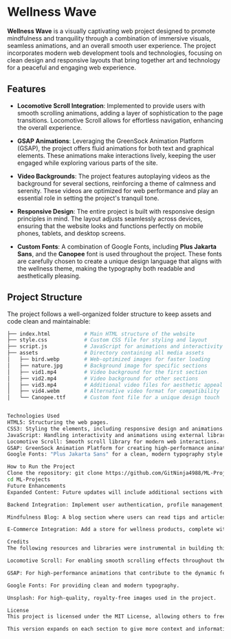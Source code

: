 # Wellness Wave

**Wellness Wave** is a visually captivating web project designed to promote mindfulness and tranquility through a combination of immersive visuals, seamless animations, and an overall smooth user experience. The project incorporates modern web development tools and technologies, focusing on clean design and responsive layouts that bring together art and technology for a peaceful and engaging web experience.

## Features

- **Locomotive Scroll Integration**: Implemented to provide users with smooth scrolling animations, adding a layer of sophistication to the page transitions. Locomotive Scroll allows for effortless navigation, enhancing the overall experience.
  
- **GSAP Animations**: Leveraging the GreenSock Animation Platform (GSAP), the project offers fluid animations for both text and graphical elements. These animations make interactions lively, keeping the user engaged while exploring various parts of the site.

- **Video Backgrounds**: The project features autoplaying videos as the background for several sections, reinforcing a theme of calmness and serenity. These videos are optimized for web performance and play an essential role in setting the project's tranquil tone.

- **Responsive Design**: The entire project is built with responsive design principles in mind. The layout adjusts seamlessly across devices, ensuring that the website looks and functions perfectly on mobile phones, tablets, and desktop screens.

- **Custom Fonts**: A combination of Google Fonts, including **Plus Jakarta Sans**, and the **Canopee** font is used throughout the project. These fonts are carefully chosen to create a unique design language that aligns with the wellness theme, making the typography both readable and aesthetically pleasing.

## Project Structure

The project follows a well-organized folder structure to keep assets and code clean and maintainable:

```bash
├── index.html           # Main HTML structure of the website
├── style.css            # Custom CSS file for styling and layout
├── script.js            # JavaScript for animations and interactivity
├── assets               # Directory containing all media assets
│   ├── bird.webp        # Web-optimized images for faster loading
│   ├── nature.jpg       # Background image for specific sections
│   ├── vid1.mp4         # Video background for the first section
│   ├── vid2.mp4         # Video background for other sections
│   ├── vid3.mp4         # Additional video files for aesthetic appeal
│   ├── vid4.webm        # Alternative video format for compatibility
│   └── Canopee.ttf      # Custom font file for a unique design touch


Technologies Used
HTML5: Structuring the web pages.
CSS3: Styling the elements, including responsive design and animations.
JavaScript: Handling interactivity and animations using external libraries.
Locomotive Scroll: Smooth scroll library for modern web interactions.
GSAP: GreenSock Animation Platform for creating high-performance animations.
Google Fonts: "Plus Jakarta Sans" for a clean, modern typography style.

How to Run the Project
Clone the repository: git clone https://github.com/GitNinja4988/ML-Projects.git
cd ML-Projects
Future Enhancements
Expanded Content: Future updates will include additional sections with more wellness-related content, imagery, and interactive elements to engage users further.

Backend Integration: Implement user authentication, profile management, and data storage using a backend solution like Node.js and MongoDB.

Mindfulness Blog: A blog section where users can read tips and articles on mindfulness, mental well-being, and relaxation techniques.

E-Commerce Integration: Add a store for wellness products, complete with a shopping cart and secure checkout functionality.

Credits
The following resources and libraries were instrumental in building this project:

Locomotive Scroll: For enabling smooth scrolling effects throughout the project.

GSAP: For high-performance animations that contribute to the dynamic feel of the website.

Google Fonts: For providing clean and modern typography.

Unsplash: For high-quality, royalty-free images used in the project.

License
This project is licensed under the MIT License, allowing others to freely use, modify, and distribute the project under the same license. See the LICENSE file for more details.

This version expands on each section to give more context and information, making the `README.md` not only descriptive but also helpful for future contributors or users. Let me know if you'd like any further adjustments!
